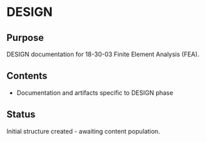 # DESIGN

## Purpose
DESIGN documentation for 18-30-03 Finite Element Analysis (FEA).

## Contents
- Documentation and artifacts specific to DESIGN phase

## Status
Initial structure created - awaiting content population.
